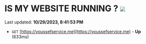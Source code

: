 # IS MY WEBSITE RUNNING ? [![](https://img.shields.io/static/v1?label=Sponsor&message=%E2%9D%A4&logo=GitHub&color=%23fe8e86)](https://github.com/sponsors/<username>)

Last updated: **10/29/2023, 8:41:53 PM**

- `GET` [https://youssefservice.me](https://youssefservice.me) - **Up** (633ms)
